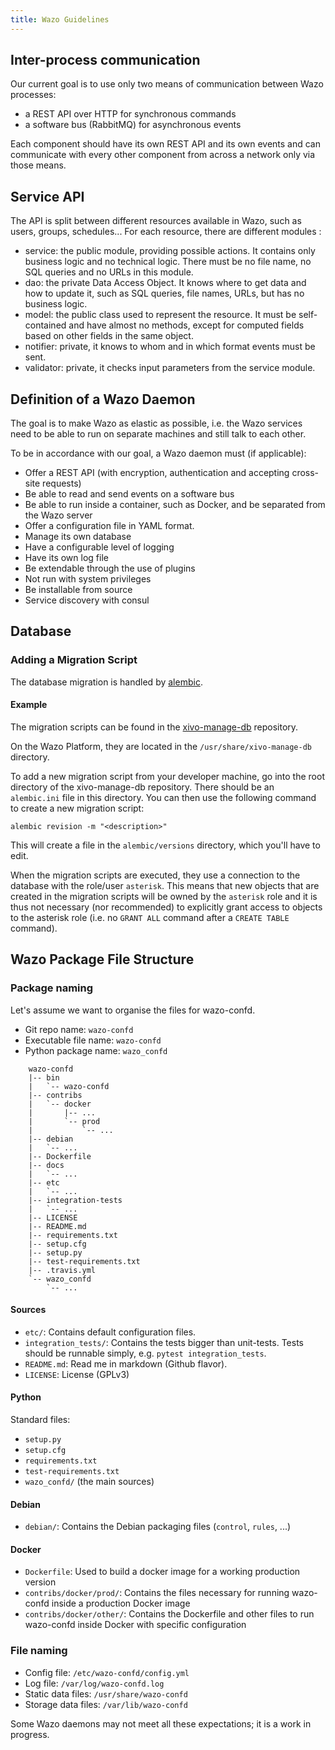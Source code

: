 ```yaml
---
title: Wazo Guidelines
---
```


## Inter-process communication

Our current goal is to use only two means of communication between Wazo processes:

- a REST API over HTTP for synchronous commands
- a software bus (RabbitMQ) for asynchronous events

Each component should have its own REST API and its own events and can communicate with every other
component from across a network only via those means.

## Service API

The API is split between different resources available in Wazo, such as users, groups, schedules...
For each resource, there are different modules :

- service: the public module, providing possible actions. It contains only business logic and no
  technical logic. There must be no file name, no SQL queries and no URLs in this module.
- dao: the private Data Access Object. It knows where to get data and how to update it, such as SQL
  queries, file names, URLs, but has no business logic.
- model: the public class used to represent the resource. It must be self-contained and have almost
  no methods, except for computed fields based on other fields in the same object.
- notifier: private, it knows to whom and in which format events must be sent.
- validator: private, it checks input parameters from the service module.

## Definition of a Wazo Daemon

The goal is to make Wazo as elastic as possible, i.e. the Wazo services need to be able to run on
separate machines and still talk to each other.

To be in accordance with our goal, a Wazo daemon must (if applicable):

- Offer a REST API (with encryption, authentication and accepting cross-site requests)
- Be able to read and send events on a software bus
- Be able to run inside a container, such as Docker, and be separated from the Wazo server
- Offer a configuration file in YAML format.
- Manage its own database
- Have a configurable level of logging
- Have its own log file
- Be extendable through the use of plugins
- Not run with system privileges
- Be installable from source
- Service discovery with consul

## Database

### Adding a Migration Script

The database migration is handled by [alembic](http://alembic.readthedocs.org).

#### Example

The migration scripts can be found in the
[xivo-manage-db](https://github.com/wazo-platform/xivo-manage-db) repository.

On the Wazo Platform, they are located in the `/usr/share/xivo-manage-db` directory.

To add a new migration script from your developer machine, go into the root directory of the
xivo-manage-db repository. There should be an `alembic.ini` file in this directory. You can then use
the following command to create a new migration script:

```
alembic revision -m "<description>"
```

This will create a file in the `alembic/versions` directory, which you'll have to edit.

When the migration scripts are executed, they use a connection to the database with the role/user
`asterisk`. This means that new objects that are created in the migration scripts will be owned by
the `asterisk` role and it is thus not necessary (nor recommended) to explicitly grant access to
objects to the asterisk role (i.e. no `GRANT ALL` command after a `CREATE TABLE` command).

## Wazo Package File Structure

### Package naming

Let's assume we want to organise the files for wazo-confd.

- Git repo name: `wazo-confd`
- Executable file name: `wazo-confd`
- Python package name: `wazo_confd`

```
    wazo-confd
    |-- bin
    |   `-- wazo-confd
    |-- contribs
    |   `-- docker
    |       |-- ...
    |       `-- prod
    |           `-- ...
    |-- debian
    |   `-- ...
    |-- Dockerfile
    |-- docs
    |   `-- ...
    |-- etc
    |   `-- ...
    |-- integration-tests
    |   `-- ...
    |-- LICENSE
    |-- README.md
    |-- requirements.txt
    |-- setup.cfg
    |-- setup.py
    |-- test-requirements.txt
    |-- .travis.yml
    `-- wazo_confd
        `-- ...
```

#### Sources

- `etc/`: Contains default configuration files.
- `integration_tests/`: Contains the tests bigger than unit-tests. Tests should be runnable simply,
  e.g. `pytest integration_tests`.
- `README.md`: Read me in markdown (Github flavor).
- `LICENSE`: License (GPLv3)

#### Python

Standard files:

- `setup.py`
- `setup.cfg`
- `requirements.txt`
- `test-requirements.txt`
- `wazo_confd/` (the main sources)

#### Debian

- `debian/`: Contains the Debian packaging files (`control`, `rules`, ...)

#### Docker

- `Dockerfile`: Used to build a docker image for a working production version
- `contribs/docker/prod/`: Contains the files necessary for running wazo-confd inside a production
  Docker image
- `contribs/docker/other/`: Contains the Dockerfile and other files to run wazo-confd inside Docker
  with specific configuration

### File naming

- Config file: `/etc/wazo-confd/config.yml`
- Log file: `/var/log/wazo-confd.log`
- Static data files: `/usr/share/wazo-confd`
- Storage data files: `/var/lib/wazo-confd`

Some Wazo daemons may not meet all these expectations; it is a work in progress.
